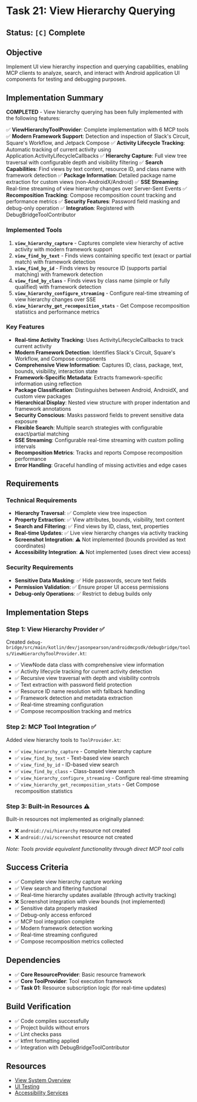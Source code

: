 # Task 21: View Hierarchy Querying

## Status: `[C]` Complete

## Objective

Implement UI view hierarchy inspection and querying capabilities, enabling MCP clients to analyze,
search, and interact with Android application UI components for testing and debugging purposes.

## Implementation Summary

**COMPLETED** - View hierarchy querying has been fully implemented with the following features:

✅ **ViewHierarchyToolProvider**: Complete implementation with 6 MCP tools
✅ **Modern Framework Support**: Detection and inspection of Slack's Circuit, Square's Workflow, and
Jetpack Compose
✅ **Activity Lifecycle Tracking**: Automatic tracking of current activity using
Application.ActivityLifecycleCallbacks
✅ **Hierarchy Capture**: Full view tree traversal with configurable depth and visibility filtering
✅ **Search Capabilities**: Find views by text content, resource ID, and class name with framework
detection
✅ **Package Information**: Detailed package name extraction for custom views (non-AndroidX/Android)
✅ **SSE Streaming**: Real-time streaming of view hierarchy changes over Server-Sent Events
✅ **Recomposition Tracking**: Compose recomposition count tracking and performance metrics
✅ **Security Features**: Password field masking and debug-only operation
✅ **Integration**: Registered with DebugBridgeToolContributor

### Implemented Tools

1. **`view_hierarchy_capture`** - Captures complete view hierarchy of active activity with modern
   framework support
2. **`view_find_by_text`** - Finds views containing specific text (exact or partial match) with
   framework detection
3. **`view_find_by_id`** - Finds views by resource ID (supports partial matching) with framework
   detection
4. **`view_find_by_class`** - Finds views by class name (simple or fully qualified) with framework
   detection
5. **`view_hierarchy_configure_streaming`** - Configure real-time streaming of view hierarchy
   changes over SSE
6. **`view_hierarchy_get_recomposition_stats`** - Get Compose recomposition statistics and
   performance metrics

### Key Features

- **Real-time Activity Tracking**: Uses ActivityLifecycleCallbacks to track current activity
- **Modern Framework Detection**: Identifies Slack's Circuit, Square's Workflow, and Compose
  components
- **Comprehensive View Information**: Captures ID, class, package, text, bounds, visibility,
  interaction state
- **Framework-Specific Metadata**: Extracts framework-specific information using reflection
- **Package Classification**: Distinguishes between Android, AndroidX, and custom view packages
- **Hierarchical Display**: Nested view structure with proper indentation and framework annotations
- **Security Conscious**: Masks password fields to prevent sensitive data exposure
- **Flexible Search**: Multiple search strategies with configurable exact/partial matching
- **SSE Streaming**: Configurable real-time streaming with custom polling intervals
- **Recomposition Metrics**: Tracks and reports Compose recomposition performance
- **Error Handling**: Graceful handling of missing activities and edge cases

## Requirements

### Technical Requirements

- **Hierarchy Traversal**: ✅ Complete view tree inspection
- **Property Extraction**: ✅ View attributes, bounds, visibility, text content
- **Search and Filtering**: ✅ Find views by ID, class, text, properties
- **Real-time Updates**: ✅ Live view hierarchy changes via activity tracking
- **Screenshot Integration**: ⚠️ Not implemented (bounds provided as text coordinates)
- **Accessibility Integration**: ⚠️ Not implemented (uses direct view access)

### Security Requirements

- **Sensitive Data Masking**: ✅ Hide passwords, secure text fields
- **Permission Validation**: ✅ Ensure proper UI access permissions
- **Debug-only Operations**: ✅ Restrict to debug builds only

## Implementation Steps

### Step 1: View Hierarchy Provider ✅

Created
`debug-bridge/src/main/kotlin/dev/jasonpearson/androidmcpsdk/debugbridge/tools/ViewHierarchyToolProvider.kt`:

- ✅ ViewNode data class with comprehensive view information
- ✅ Activity lifecycle tracking for current activity detection
- ✅ Recursive view traversal with depth and visibility controls
- ✅ Text extraction with password field protection
- ✅ Resource ID name resolution with fallback handling
- ✅ Framework detection and metadata extraction
- ✅ Real-time streaming configuration
- ✅ Compose recomposition tracking and metrics

### Step 2: MCP Tool Integration ✅

Added view hierarchy tools to `ToolProvider.kt`:

- ✅ `view_hierarchy_capture` - Complete hierarchy capture
- ✅ `view_find_by_text` - Text-based view search
- ✅ `view_find_by_id` - ID-based view search
- ✅ `view_find_by_class` - Class-based view search
- ✅ `view_hierarchy_configure_streaming` - Configure real-time streaming
- ✅ `view_hierarchy_get_recomposition_stats` - Get Compose recomposition statistics

### Step 3: Built-in Resources ⚠️

Built-in resources not implemented as originally planned:

- ❌ `android://ui/hierarchy` resource not created
- ❌ `android://ui/screenshot` resource not created

*Note: Tools provide equivalent functionality through direct MCP tool calls*

## Success Criteria

- ✅ Complete view hierarchy capture working
- ✅ View search and filtering functional
- ✅ Real-time hierarchy updates available (through activity tracking)
- ❌ Screenshot integration with view bounds (not implemented)
- ✅ Sensitive data properly masked
- ✅ Debug-only access enforced
- ✅ MCP tool integration complete
- ✅ Modern framework detection working
- ✅ Real-time streaming configured
- ✅ Compose recomposition metrics collected

## Dependencies

- ✅ **Core ResourceProvider**: Basic resource framework
- ✅ **Core ToolProvider**: Tool execution framework
- ✅ **Task 01**: Resource subscription logic (for real-time updates)

## Build Verification

- ✅ Code compiles successfully
- ✅ Project builds without errors
- ✅ Lint checks pass
- ✅ ktfmt formatting applied
- ✅ Integration with DebugBridgeToolContributor

## Resources

- [View System Overview](https://developer.android.com/guide/topics/ui/how-android-draws)
- [UI Testing](https://developer.android.com/training/testing/ui-testing)
- [Accessibility Services](https://developer.android.com/guide/topics/ui/accessibility/service)


